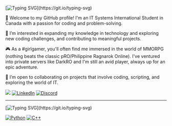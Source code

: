 [![Typing SVG](https://readme-typing-svg.demolab.com?font=Fira+Code&pause=1000&color=F77BC7&width=435&lines=Hi!+I'm+Graceth+%2Fgrey-set%2F!)](https://git.io/typing-svg)

🌟 Welcome to my GitHub profile! I'm an IT Systems International Student in Canada with a passion for coding and problem-solving. 

👀 I’m interested in expanding my knowledge in technology and exploring new coding challenges, and contributing to meaningful projects.

🎮 As a #girlgamer, you'll often find me immersed in the world of MMORPG (nothing beats the classic pRO/Philippine Ragnarok Online). I've ventured into private servers like DarkRO and I'm still an avid player, always up for an epic adventure.

💞️ I’m open to collaborating on projects that involve coding, scripting, and exploring the world of IT.

![](https://komarev.com/ghpvc/?username=gracethcor&style=plastic&color=ff69b4) [![LinkedIn](https://img.shields.io/badge/-LinkedIn-blue?style=flat&logo=linkedin&logoColor=white&link=https://www.linkedin.com/in/gracethcornelio/)](https://www.linkedin.com/in/gracethcornelio/) [![Discord](https://img.shields.io/badge/-Discord-blue?style=flat&logo=discord&logoColor=white&link=https://discord.com/channels/lavinia333)](https://discord.com/channels/lavinia333)


<!---
gracethcor/gracethcor is a ✨ special ✨ repository because its README.md appears on your GitHub profile.
You can click the Preview link to see how your changes will appear on your profile before committing.
--->

---

[![Typing SVG](https://readme-typing-svg.demolab.com?font=Fira+Code&pause=1000&color=F77BC7&width=435&lines=Languages%2FTools+currently+learning..)](https://git.io/typing-svg)

[![Python](https://img.icons8.com/color/48/000000/python.png)](https://www.python.org/)
[![C++](https://img.icons8.com/color/48/000000/c-plus-plus-logo.png)](https://en.cppreference.com/)

<!-- Add more icons and links here for other languages and tools. -->
